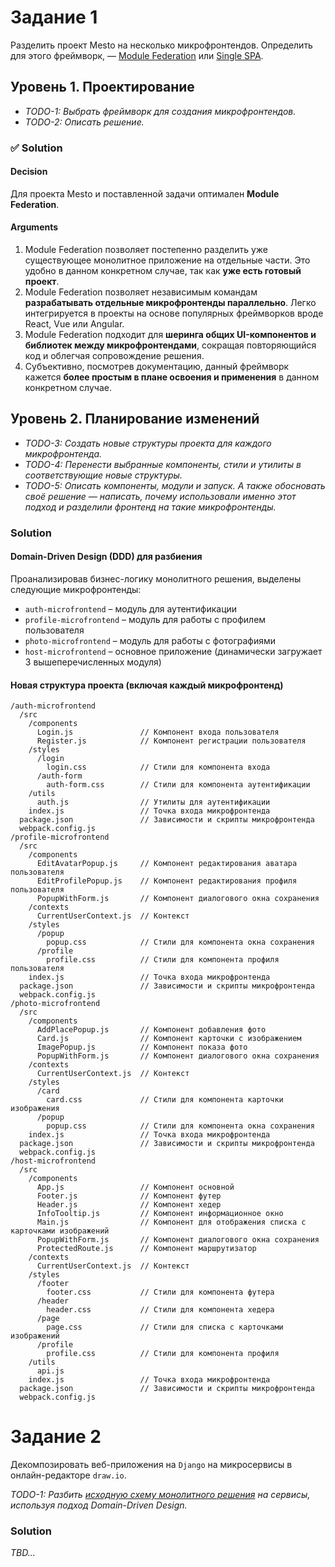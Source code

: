 # Задание 1
Разделить проект Mesto на несколько микрофронтендов.
Определить для этого фреймворк, — [Module Federation](https://webpack.js.org/concepts/module-federation/) или [Single SPA](https://single-spa.js.org/docs/getting-started-overview/).

## Уровень 1. Проектирование
- *TODO-1: Выбрать фреймворк для создания микрофронтендов.*
- *TODO-2: Описать решение.*

### ✅ Solution

#### Decision
Для проекта Mesto и поставленной задачи оптимален **Module Federation**.

#### Arguments
1. Module Federation позволяет постепенно разделить уже существующее монолитное приложение на отдельные части. Это удобно в данном конкретном случае, так как **уже есть готовый проект**.
2. Module Federation позволяет независимым командам **разрабатывать отдельные микрофронтенды параллельно**. Легко интегрируется в проекты на основе популярных фреймворков вроде React, Vue или Angular.
3. Module Federation подходит для **шеринга общих UI-компонентов и библиотек между микрофронтендами**, сокращая повторяющийся код и облегчая сопровождение решения.
4. Субъективно, посмотрев документацию, данный фреймворк кажется **более простым в плане освоения и применения** в данном конкретном случае.

## Уровень 2. Планирование изменений
- *TODO-3: Создать новые структуры проекта для каждого микрофронтенда.*
- *TODO-4: Перенести выбранные компоненты, стили и утилиты в соответствующие новые структуры.*
- *TODO-5: Описать компоненты, модули и запуск. А также обосновать своё решение — написать, почему использовали именно этот подход и разделили фронтенд на такие микрофронтенды.*

### Solution

#### Domain-Driven Design (DDD) для разбиения

Проанализировав бизнес-логику монолитного решения, выделены следующие микрофронтенды:

- `auth-microfrontend` – модуль для аутентификации
- `profile-microfrontend` – модуль для работы с профилем пользователя
- `photo-microfrontend` – модуль для работы с фотографиями
- `host-microfrontend` – основное приложение (динамически загружает 3 вышеперечисленных модуля)

#### Новая структура проекта (включая каждый микрофронтенд)

```
/auth-microfrontend
  /src
    /components
      Login.js               // Компонент входа пользователя
      Register.js            // Компонент регистрации пользователя
    /styles
      /login
        login.css            // Стили для компонента входа
      /auth-form
        auth-form.css        // Стили для компонента аутентификации      
    /utils
      auth.js                // Утилиты для аутентификации
    index.js                 // Точка входа микрофронтенда
  package.json               // Зависимости и скрипты микрофронтенда
  webpack.config.js
/profile-microfrontend
  /src
    /components
      EditAvatarPopup.js     // Компонент редактирования аватара пользователя
      EditProfilePopup.js    // Компонент редактирования профиля пользователя
      PopupWithForm.js       // Компонент диалогового окна сохранения
    /contexts
      CurrentUserContext.js  // Контекст
    /styles
      /popup
        popup.css            // Стили для компонента окна сохранения
      /profile
        profile.css          // Стили для компонента профиля пользователя
    index.js                 // Точка входа микрофронтенда
  package.json               // Зависимости и скрипты микрофронтенда
  webpack.config.js
/photo-microfrontend
  /src
    /components
      AddPlacePopup.js       // Компонент добавления фото
      Card.js                // Компонент карточки с изображением
      ImagePopup.js          // Компонент показа фото
      PopupWithForm.js       // Компонент диалогового окна сохранения
    /contexts
      CurrentUserContext.js  // Контекст
    /styles
      /card
        card.css             // Стили для компонента карточки изображения
      /popup
        popup.css            // Стили для компонента окна сохранения
    index.js                 // Точка входа микрофронтенда
  package.json               // Зависимости и скрипты микрофронтенда
  webpack.config.js
/host-microfrontend
  /src
    /components
      App.js                 // Компонент основной
      Footer.js              // Компонент футер
      Header.js              // Компонент хедер
      InfoTooltip.js         // Компонент информационное окно
      Main.js                // Компонент для отображения списка с карточками изображений
      PopupWithForm.js       // Компонент диалогового окна сохранения
      ProtectedRoute.js      // Компонент маршрутизатор
    /contexts
      CurrentUserContext.js  // Контекст
    /styles
      /footer
        footer.css           // Стили для компонента футера
      /header
        header.css           // Стили для компонента хедера
      /page
        page.css             // Стили для списка с карточками изображений
      /profile
        profile.css          // Стили для компонента профиля
    /utils
      api.js
    index.js                 // Точка входа микрофронтенда
  package.json               // Зависимости и скрипты микрофронтенда
  webpack.config.js

```

# Задание 2
Декомпозировать веб-приложения на `Django` на микросервисы в онлайн-редакторе `draw.io`.

*TODO-1: Разбить [исходную схему монолитного решения](https://code.s3.yandex.net/software-architecture/file/arch_template_task2.drawio?etag=11d456142d50853451c2e6001736c0a8) на сервисы, используя подход Domain-Driven Design.*

### Solution
*TBD...*
